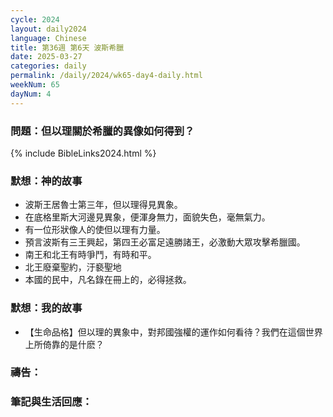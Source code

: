 ```yaml
---
cycle: 2024
layout: daily2024
language: Chinese
title: 第36週 第6天 波斯希臘
date: 2025-03-27
categories: daily
permalink: /daily/2024/wk65-day4-daily.html
weekNum: 65
dayNum: 4
---
```


### 問題：但以理關於希臘的異像如何得到？

{% include BibleLinks2024.html %}

### 默想：神的故事
+ 波斯王居魯士第三年，但以理得見異象。
+ 在底格里斯大河邊見異象，便渾身無力，面貌失色，毫無氣力。
+ 有一位形狀像人的使但以理有力量。
+ 預言波斯有三王興起，第四王必富足遠勝諸王，必激動大眾攻擊希臘國。
+ 南王和北王有時爭鬥，有時和平。
+ 北王廢棄聖約，汙褻聖地
+ 本國的民中，凡名錄在冊上的，必得拯救。

### 默想：我的故事
+ 【生命品格】但以理的異象中，對邦國強權的運作如何看待？我們在這個世界上所倚靠的是什麽？

### 禱告：

### 筆記與生活回應：
